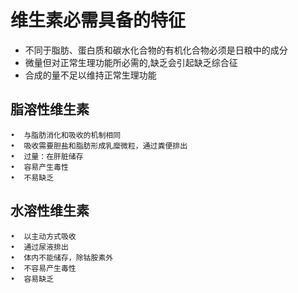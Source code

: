 # 维生素必需具备的特征
- 不同于脂肪、蛋白质和碳水化合物的有机化合物必须是日粮中的成分
- 微量但对正常生理功能所必需的,缺乏会引起缺乏综合征
- 合成的量不足以维持正常生理功能
## 脂溶性维生素
	•  与脂肪消化和吸收的机制相同
	•  吸收需要胆盐和脂肪形成乳糜微粒，通过粪便排出
	•  过量：在肝脏储存
	•  容易产生毒性
	•  不易缺乏
## 水溶性维生素
	•  以主动方式吸收
	•  通过尿液排出
	•  体内不能储存，除钴胺素外
	•  不容易产生毒性
	•  容易缺乏